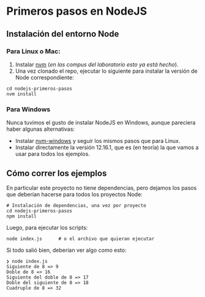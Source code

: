 # Primeros pasos en NodeJS

## Instalación del entorno Node

### Para Linux o Mac:
1. Instalar [nvm](https://github.com/nvm-sh/nvm) (_en las compus del laboratorio esto ya está hecho_).
1. Una vez clonado el repo, ejecutar lo siguiente para instalar la versión de Node correspondiente:
  ```shell
  cd nodejs-primeros-pasos
  nvm install
  ```

### Para Windows
Nunca tuvimos el gusto de instalar NodeJS en Windows, aunque pareciera haber algunas alternativas:
* Instalar [nvm-windows](https://github.com/coreybutler/nvm-windows) y seguir los mismos pasos que para Linux.
* Instalar directamente la versión 12.16.1, que es (en teoría) la que vamos a usar para todos los ejemplos.

## Cómo correr los ejemplos

En particular este proyecto no tiene dependencias, pero dejamos los pasos que deberían hacerse para todos los proyectos Node:

```shell
# Instalación de dependencias, una vez por proyecto
cd nodejs-primeros-pasos
npm install
```

Luego, para ejecutar los scripts:

```shell
node index.js      # o el archivo que quieran ejecutar
```

Si todo salió bien, deberían ver algo como esto:

```
❯ node index.js   
Siguiente de 8 => 9
Doble de 8 => 16
Siguiente del doble de 8 => 17
Doble del siguiente de 8 => 18
Cuadruple de 8 => 32
```
